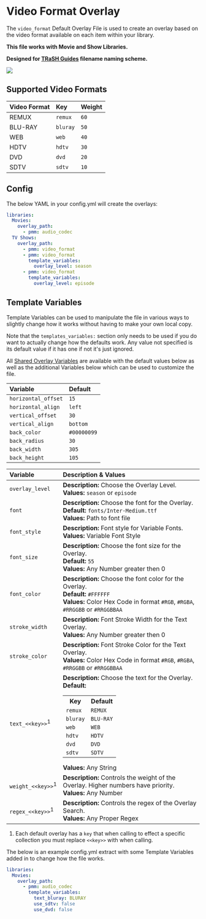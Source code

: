 # Video Format Overlay

The `video_format` Default Overlay File is used to create an overlay based on the video format available on each item within your library.

**This file works with Movie and Show Libraries.**

**Designed for [TRaSH Guides](https://trash-guides.info/) filename naming scheme.**

![](images/video_format.png)

## Supported Video Formats

| Video Format | Key      | Weight |
|:-------------|:---------|:-------|
| REMUX        | `remux`  | `60`   |
| BLU-RAY      | `bluray` | `50`   |
| WEB          | `web`    | `40`   |
| HDTV         | `hdtv`   | `30`   |
| DVD          | `dvd`    | `20`   |
| SDTV         | `sdtv`   | `10`   |

## Config

The below YAML in your config.yml will create the overlays:

```yaml
libraries:
  Movies:
    overlay_path:
      - pmm: audio_codec
  TV Shows:
    overlay_path:
      - pmm: video_format
      - pmm: video_format
        template_variables:
          overlay_level: season
      - pmm: video_format
        template_variables:
          overlay_level: episode
```

## Template Variables

Template Variables can be used to manipulate the file in various ways to slightly change how it works without having to make your own local copy.

Note that the `templates_variables:` section only needs to be used if you do want to actually change how the defaults work. Any value not specified is its default value if it has one if not it's just ignored.

All [Shared Overlay Variables](../overlay_variables) are available with the default values below as well as the additional Variables below which can be used to customize the file.

| Variable            | Default     |
|:--------------------|:------------|
| `horizontal_offset` | `15`        |
| `horizontal_align`  | `left`      |
| `vertical_offset`   | `30`        |
| `vertical_align`    | `bottom`    |
| `back_color`        | `#00000099` |
| `back_radius`       | `30`        |
| `back_width`        | `305`       |
| `back_height`       | `105`       |

| Variable                     | Description & Values                                                                                                                                                                                                                                                                                                                                                                                         |
|:-----------------------------|:-------------------------------------------------------------------------------------------------------------------------------------------------------------------------------------------------------------------------------------------------------------------------------------------------------------------------------------------------------------------------------------------------------------|
| `overlay_level`              | **Description:** Choose the Overlay Level.<br>**Values:** `season` or `episode`                                                                                                                                                                                                                                                                                                                              |
| `font`                       | **Description:** Choose the font for the Overlay.<br>**Default:** `fonts/Inter-Medium.ttf`<br>**Values:** Path to font file                                                                                                                                                                                                                                                                                  |
| `font_style`                 | **Description:** Font style for Variable Fonts.<br>**Values:** Variable Font Style                                                                                                                                                                                                                                                                                                                           |
| `font_size`                  | **Description:** Choose the font size for the Overlay.<br>**Default:** `55`<br>**Values:** Any Number greater then 0                                                                                                                                                                                                                                                                                         |
| `font_color`                 | **Description:** Choose the font color for the Overlay.<br>**Default:** `#FFFFFF`<br>**Values:** Color Hex Code in format `#RGB`, `#RGBA`, `#RRGGBB` or `#RRGGBBAA`                                                                                                                                                                                                                                          |
| `stroke_width`               | **Description:** Font Stroke Width for the Text Overlay.<br>**Values:** Any Number greater then 0                                                                                                                                                                                                                                                                                                            |
| `stroke_color`               | **Description:** Font Stroke Color for the Text Overlay.<br>**Values:** Color Hex Code in format `#RGB`, `#RGBA`, `#RRGGBB` or `#RRGGBBAA`                                                                                                                                                                                                                                                                   |
| `text_<<key>>`<sup>1</sup>   | **Description:** Choose the text for the Overlay.<br>**Default:** <table class="clearTable"><tr><th>Key</th><th>Default</th></tr><tr><td>`remux`</td><td>`REMUX`</td></tr><tr><td>`bluray`</td><td>`BLU-RAY`</td></tr><tr><td>`web`</td><td>`WEB`</td></tr><tr><td>`hdtv`</td><td>`HDTV`</td></tr><tr><td>`dvd`</td><td>`DVD`</td></tr><tr><td>`sdtv`</td><td>`SDTV`</td></tr></table>**Values:** Any String |
| `weight_<<key>>`<sup>1</sup> | **Description:** Controls the weight of the Overlay. Higher numbers have priority.<br>**Values:** Any Number                                                                                                                                                                                                                                                                                                 |
| `regex_<<key>>`<sup>1</sup>  | **Description:** Controls the regex of the Overlay Search.<br>**Values:** Any Proper Regex                                                                                                                                                                                                                                                                                                                   |

1. Each default overlay has a `key` that when calling to effect a specific collection you must replace `<<key>>` with when calling.

The below is an example config.yml extract with some Template Variables added in to change how the file works.

```yaml
libraries:
  Movies:
    overlay_path:
      - pmm: audio_codec
        template_variables:
          text_bluray: BLURAY
          use_sdtv: false
          use_dvd: false
```
